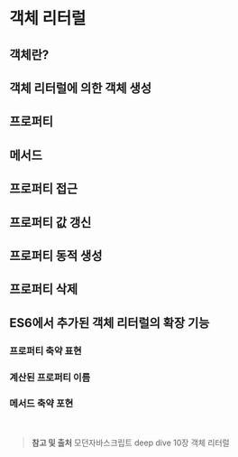 # 객체 리터럴

## 객체란?

## 객체 리터럴에 의한 객체 생성

## 프로퍼티

## 메서드

## 프로퍼티 접근

## 프로퍼티 값 갱신

## 프로퍼티 동적 생성

## 프로퍼티 삭제

## ES6에서 추가된 객체 리터럴의 확장 기능

### 프로퍼티 축약 표현

### 계산된 프로퍼티 이름

### 메서드 축약 포현

<br/>

> **참고 및 출처**
> 모던자바스크립트 deep dive 10장 객체 리터럴

